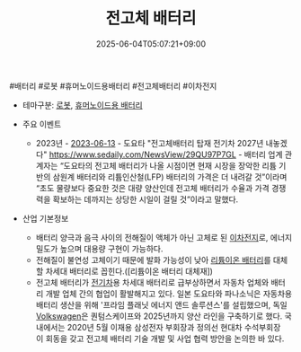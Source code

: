 ﻿---
title: "전고체 배터리"
date: 2025-06-04T05:07:21+09:00
lastmod: 2025-06-04T05:07:21+09:00
type: docs
sidebar:
  open: true
weight: 8
---
<div style="display:none">
  <meta property="article:published_time" content="2025-06-03T20:07:21Z" />
  <meta property="article:modified_time" content="2025-06-03T20:07:21Z" />
</div>
#배터리 #로봇 #휴머노이드용배터리 #전고체배터리 #이차전지 

- 테마구분: [로봇](/industry-study/로봇/), [휴머노이드용 배터리](/industry-study/휴머노이드용-배터리/)

- 주요 이벤트
	- 2023년
			- [2023-06-13](/daily-summary/2023-06-13/)
				- 도요타 "전고체배터리 탑재 전기차 2027년 내놓겠다" https://www.sedaily.com/NewsView/29QU97P7GL
					- 배터리 업계 관계자는 “도요타의 전고체 배터리가 나올 시점이면 현재 시장을 장악한 리튬 기반의 삼원계 배터리와 리튬인산철(LFP) 배터리의 가격은 더 내려갈 것”이라며 “초도 물량보다 중요한 것은 대량 양산인데 전고체 배터리가 수율과 가격 경쟁력을 확보하는 데까지는 상당한 시일이 걸릴 것”이라고 말했다.  

- 산업 기본정보
	- 배터리 양극과 음극 사이의 전해질이 액체가 아닌 고체로 된 [이차전지](/industry-study/이차전지/)로, 에너지 밀도가 높으며 대용량 구현이 가능하다.  
	- 전해질이 불연성 고체이기 때문에 발화 가능성이 낮아 [리튬이온 배터리](/industry-study/리튬이온-배터리/)를 대체할 차세대 배터리로 꼽힌다.([리튬이온 배터리 대체재])
	- 전고체 배터리가 [전기차](/industry-study/2산업자동차-산업전기차/)용 차세대 배터리로 급부상하면서 자동차 업체와 배터리 개발 업체 간의 협업이 활발해지고 있다. 일본 도요타와 파나소닉은 자동차용 배터리 생산을 위해 '프라임 플래닛 에너지 앤드 솔루션스'를 설립했으며, 독일 [Volkswagen](/company-analysis/volkswagen/)은 퀀텀스케이프와 2025년까지 양산 라인을 구축하기로 했다. 국내에서는 2020년 5월 이재용 삼성전자 부회장과 정의선 현대차 수석부회장이 회동을 갖고 전고체 배터리 기술 개발 및 사업 협력 방안을 논의한 바 있다.
